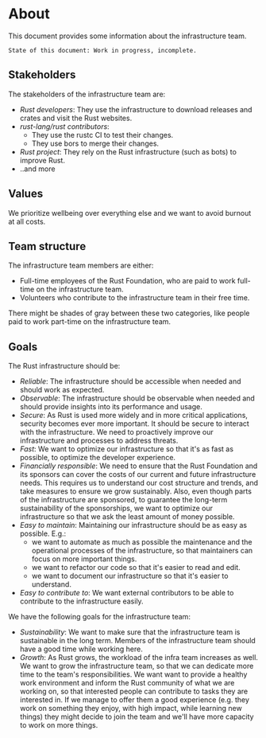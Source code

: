# About

This document provides some information about the infrastructure team.

```text
State of this document: Work in progress, incomplete.
```

## Stakeholders

The stakeholders of the infrastructure team are:

- _Rust developers_: They use the infrastructure to download releases and crates
  and visit the Rust websites.
- _rust-lang/rust contributors_:
  - They use the rustc CI to test their changes.
  - They use bors to merge their changes.
- _Rust project_: They rely on the Rust infrastructure (such as bots) to
  improve Rust.
- ..and more

## Values

We prioritize wellbeing over everything else and we want to avoid burnout at
all costs.

## Team structure

The infrastructure team members are either:

- Full-time employees of the Rust Foundation, who are paid to work full-time
  on the infrastructure team.
- Volunteers who contribute to the infrastructure team in their free time.

There might be shades of gray between these two categories, like people
paid to work part-time on the infrastructure team.

## Goals

The Rust infrastructure should be:

- _Reliable_: The infrastructure should be accessible when needed and should
  work as expected.
- _Observable_: The infrastructure should be observable when needed and should
  provide insights into its performance and usage.
- _Secure_: As Rust is used more widely and in more critical applications,
  security becomes ever more important.
  It should be secure to interact with the infrastructure.
  We need to proactively improve our infrastructure and processes to
  address threats.
- _Fast_: We want to optimize our infrastructure so that it's as fast as
  possible, to optimize the developer experience.
- _Financially responsible_: We need to ensure that the Rust Foundation and its
  sponsors can cover the costs of our current and future infrastructure needs.
  This requires us to understand our cost structure and trends, and take
  measures to ensure we grow sustainably.
  Also, even though parts of the infrastructure are sponsored, to guarantee the
  long-term sustainability of the sponsorships, we want to optimize
  our infrastructure so that we ask the least amount of money possible.
- _Easy to maintain_: Maintaining our infrastructure should be as easy as
  possible. E.g.:
  - we want to automate as much as possible the maintenance and the operational
    processes of the infrastructure, so that maintainers can focus on more
    important things.
  - we want to refactor our code so that it's easier to read and edit.
  - we want to document our infrastructure so that it's easier to understand.
- _Easy to contribute to_: We want external contributors to be able to
  contribute to the infrastructure easily.

We have the following goals for the infrastructure team:

- _Sustainability_: We want to make sure that the infrastructure team is
  sustainable in the long term. Members of the infrastructure team should have
  a good time while working here.
- _Growth_: As Rust grows, the workload of the infra team increases as well.
  We want to grow the infrastructure team, so that we can dedicate
  more time to the team's responsibilities.
  We want want to provide a healthy work environment and inform the Rust
  community of what we are working on, so that
  interested people can contribute to tasks they are interested in.
  If we manage to offer them a good experience
  (e.g. they work on something they enjoy, with high impact, while learning new
  things)
  they might decide to join the team and we'll have more capacity to work on
  more things.
